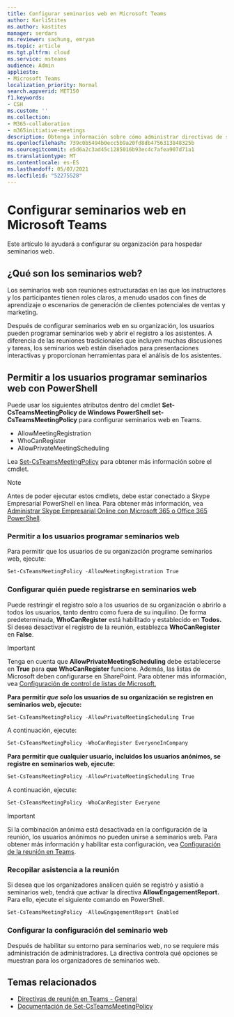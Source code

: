 ```yaml
---
title: Configurar seminarios web en Microsoft Teams
author: KarliStites
ms.author: kastites
manager: serdars
ms.reviewer: sachung, emryan
ms.topic: article
ms.tgt.pltfrm: cloud
ms.service: msteams
audience: Admin
appliesto:
- Microsoft Teams
localization_priority: Normal
search.appverid: MET150
f1.keywords:
- CSH
ms.custom: ''
ms.collection:
- M365-collaboration
- m365initiative-meetings
description: Obtenga información sobre cómo administrar directivas de seminario web para Teams reuniones.
ms.openlocfilehash: 739c0b5494b0ecc5b9a20fd8db4756313848325b
ms.sourcegitcommit: e5d6a2c3ad45c1285016b93ec4c7afea907d71a1
ms.translationtype: MT
ms.contentlocale: es-ES
ms.lasthandoff: 05/07/2021
ms.locfileid: "52275528"
---
```

# <a name="set-up-for-webinars-in-microsoft-teams"></a>Configurar seminarios web en Microsoft Teams

Este artículo le ayudará a configurar su organización para hospedar seminarios web.

## <a name="what-are-webinars"></a>¿Qué son los seminarios web?

Los seminarios web son reuniones estructuradas en las que los instructores y los participantes tienen roles claros, a menudo usados con fines de aprendizaje o escenarios de generación de clientes potenciales de ventas y marketing.

Después de configurar seminarios web en su organización, los usuarios pueden programar seminarios web y abrir el registro a los asistentes. A diferencia de las reuniones tradicionales que incluyen muchas discusiones y tareas, los seminarios web están diseñados para presentaciones interactivas y proporcionan herramientas para el análisis de los asistentes.

## <a name="allow-users-to-schedule-webinars-using-powershell"></a>Permitir a los usuarios programar seminarios web con PowerShell

Puede usar los siguientes atributos dentro del cmdlet **Set-CsTeamsMeetingPolicy de Windows PowerShell set-CsTeamsMeetingPolicy** para configurar seminarios web en Teams.

- AllowMeetingRegistration
- WhoCanRegister
- AllowPrivateMeetingScheduling

Lea [Set-CsTeamsMeetingPolicy](/powershell/module/skype/set-csteamsmeetingpolicy) para obtener más información sobre el cmdlet.

> [!NOTE]
> Antes de poder ejecutar estos cmdlets, debe estar conectado a Skype Empresarial PowerShell en línea. Para obtener más información, vea [Administrar Skype Empresarial Online con Microsoft 365 o Office 365 PowerShell](/office365/enterprise/powershell/manage-skype-for-business-online-with-office-365-powershell).

### <a name="allow-users-to-schedule-webinars"></a>Permitir a los usuarios programar seminarios web

Para permitir que los usuarios de su organización programe seminarios web, ejecute:

```powershell
Set-CsTeamsMeetingPolicy -AllowMeetingRegistration True
```
### <a name="configure-who-can-register-for-webinars"></a>Configurar quién puede registrarse en seminarios web

Puede restringir el registro solo a los usuarios de su organización o abrirlo a todos los usuarios, tanto dentro como fuera de su inquilino. De forma predeterminada, **WhoCanRegister** está habilitado y establecido en **Todos.** Si desea desactivar el registro de la reunión, establezca **WhoCanRegister** en **False**.

> [!IMPORTANT]
> Tenga en cuenta que **AllowPrivateMeetingScheduling** debe establecerse en **True** para **que WhoCanRegister** funcione. Además, las listas de Microsoft deben configurarse en SharePoint. Para obtener más información, vea [Configuración de control de listas de Microsoft.](/sharepoint/control-lists)

**Para permitir *que solo* los usuarios de su organización se registren en seminarios web, ejecute:**

```powershell
Set-CsTeamsMeetingPolicy -AllowPrivateMeetingScheduling True
```

A continuación, ejecute:

```powershell
Set-CsTeamsMeetingPolicy -WhoCanRegister EveryoneInCompany
```

**Para permitir que cualquier usuario, incluidos los usuarios anónimos, se registre en seminarios web, ejecute:**

```powershell
Set-CsTeamsMeetingPolicy -AllowPrivateMeetingScheduling True
```

A continuación, ejecute:

```powershell
Set-CsTeamsMeetingPolicy -WhoCanRegister Everyone
```

> [!IMPORTANT]
> Si la combinación anónima está desactivada en la configuración de la reunión, los usuarios anónimos no pueden unirse a seminarios web. Para obtener más información y habilitar esta configuración, vea [Configuración de la reunión en Teams](meeting-settings-in-teams.md).

### <a name="collect-meeting-attendance"></a>Recopilar asistencia a la reunión

Si desea que los organizadores analicen quién se registró y asistió a seminarios web, tendrá que activar la directiva **AllowEngagementReport.** Para ello, ejecute el siguiente comando en PowerShell.

```powershell
Set-CsTeamsMeetingPolicy -AllowEngagementReport Enabled
```

### <a name="configure-webinar-settings"></a>Configurar la configuración del seminario web

Después de habilitar su entorno para seminarios web, no se requiere más administración de administradores. La directiva controla qué opciones se muestran para los organizadores de seminarios web.

## <a name="related-topics"></a>Temas relacionados

- [Directivas de reunión en Teams - General](meeting-policies-in-teams-general.md)
- [Documentación de Set-CsTeamsMeetingPolicy](/powershell/module/skype/set-csteamsmeetingpolicy)

